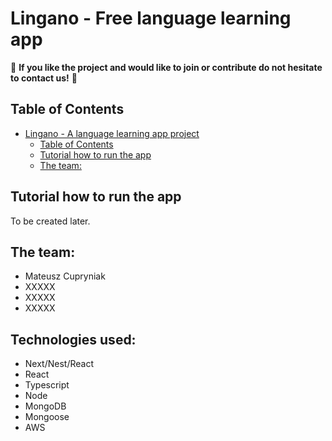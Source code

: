 # Lingano - Free language learning app

🚨 <b>If you like the project and would like to join or contribute do not hesitate to contact us!</b> 🚨

## Table of Contents

-   [Lingano - A language learning app project](#lingano---a-language-learning-app-project)
    -   [Table of Contents](#table-of-contents)
    -   [Tutorial how to run the app](#tutorial-how-to-run-the-app)
    -   [The team:](#the-team)

## Tutorial how to run the app
To be created later.

## The team:
- Mateusz Cupryniak
- XXXXX
- XXXXX
- XXXXX

## Technologies used: 

- Next/Nest/React
- React
- Typescript
- Node
- MongoDB
- Mongoose
- AWS

